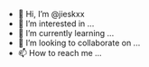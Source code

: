 - 👋 Hi, I’m @jieskxx
- 👀 I’m interested in ...
- 🌱 I’m currently learning ...
- 💞️ I’m looking to collaborate on ...
- 📫 How to reach me ...

<!---
jieskxx/jieskxx is a ✨ special ✨ repository because its `README.md` (this file) appears on your GitHub profile.
You can click the Preview link to take a look at your changes.
--->
